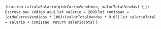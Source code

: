 ```function calculaSalario(qtdeCarrosVendidos, valorTotalVendas) {```
 ```// Escreva seu código aqui```
 ```let salario = 2000```
 ```let comissao = (qtdeCarrosVendidos * 100)+(valorTotalVendas * 0.05)```
 ```let salarioTotal = salario + comissao```
 ``` return salarioTotal```
```}  ```
```